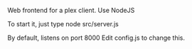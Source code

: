 Web frontend for a plex client.
Use NodeJS

To start it, just type
node src/server.js

By default, listens on port 8000
Edit config.js to change this.
